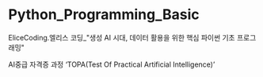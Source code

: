 # Python_Programming_Basic
EliceCoding.엘리스 코딩_"생성 AI 시대, 데이터 활용을 위한 핵심 파이썬 기초 프로그래밍" 

AI중급 자격증 과정 ‘TOPA(Test Of Practical Artificial Intelligence)’
